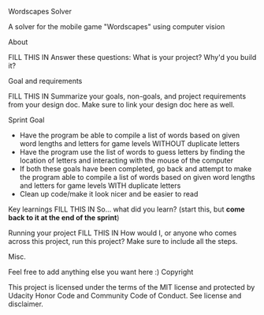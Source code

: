 Wordscapes Solver

A solver for the mobile game "Wordscapes" using computer vision

About



FILL THIS IN
Answer these questions: What is your project? Why'd you build it?

Goal and requirements


FILL THIS IN
Summarize your goals, non-goals, and project requirements from your design doc. Make sure to link your design doc here as well.



Sprint Goal
- Have the program be able to compile a list of words based on given word lengths and letters for game levels WITHOUT duplicate letters
- Have the program use the list of words to guess letters by finding the location of letters and interacting with the mouse of the computer
- If both these goals have been completed, go back and attempt to make the program able to compile a list of words based on given word lengths and letters for game levels WITH duplicate letters
- Clean up code/make it look nicer and be easier to read


Key learnings
FILL THIS IN
So... what did you learn? (start this, but **come back to it at the end of the sprint**)



Running your project
FILL THIS IN
How would I, or anyone who comes across this project, run this project? Make sure to include all the steps.

Misc.

Feel free to add anything else you want here :)
Copyright

This project is licensed under the terms of the MIT license and protected by Udacity Honor Code and Community Code of Conduct. See license and disclaimer.
